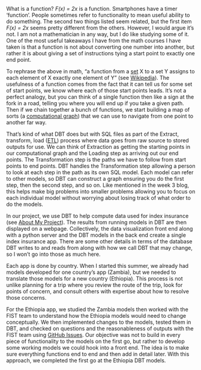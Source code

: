 What is a function? *F(x) = 2x* is a function. Smartphones have a timer ‘function’. People sometimes refer to functionality to mean useful ability to do something. The second two things listed seem related, but the first item *F(x) = 2x* seems pretty different from the others. However, I would argue it’s not. I am not a mathematician in any way, but I do like studying some of it. One of the most useful takeaways I have from the math courses I have taken is that a function is not about converting one number into another, but rather it is about giving a set of instructions tying a start point to exactly one end point. 

To rephrase the above in math, “a function from a [set](https://en.wikipedia.org/wiki/Set_(mathematics)) X to a set Y assigns to each element of X exactly one element of Y” (see [Wikipedia](https://en.wikipedia.org/wiki/Function_(mathematics))). The usefulness of a function comes from the fact that it can tell us for some set of start points, we know where each of those start points leads. It’s not a perfect analogy, but you can think of a single function then like a sign at the fork in a road, telling you where you will end up if you take a given path. Then if we chain together a bunch of functions, we start building a map of sorts (a [computational graph](https://www.tutorialspoint.com/python_deep_learning/python_deep_learning_computational_graphs.htm)) that we can use to navigate from one point to another far way. 

That’s kind of what DBT does but with SQL files as part of the Extract, transform, load ([ETL](https://en.wikipedia.org/wiki/Extract,_transform,_load)) process where data goes from raw source to stored outputs for use. We can think of Extraction as getting the starting points in our computational graph and the Loading step as arriving out our end points. The Transformation step is the paths we have to follow from start points to end points. DBT handles the Transformation step allowing a person to look at each step in the path as its own SQL model. Each model can refer to other models, so DBT can construct a graph ensuring you do the first step, then the second step, and so on. Like mentioned in the week 3 blog, this helps make big problems into smaller problems allowing you to focus on each individual model without worrying about losing track of what order to do the models.

In our project, we use DBT to help compute data used for index insurance (see [About My Project](https://j-rebs.github.io/#about-my-project)). The results from running models in DBT are then displayed on a webpage. Collectively, the data visualization front end along with a python server and the DBT models in the back end create a single index insurance app. There are some other details in terms of the database DBT writes to and reads from along with how we call DBT that may change, so I won’t go into those as much here. 

Each app is done by country. When I started this summer, we already had models developed for one country’s app (Zambia), but we needed to translate those models for a new country (Ethiopia). This process is not unlike planning for a trip where you review the route of the trip, look for points of concern, and consult others with expertise about how to resolve those concerns. 

For the Ethiopia app, we studied the Zambia models then worked with the FIST team to understand how the Ethiopia models would need to change conceptually. We then implemented changes to the models, tested them in DBT, and checked on questions and the reasonableness of outputs with the FIST team using [GitHub Issues](https://github.com/features/issues). Our objective was not to build in every piece of functionality to the models on the first go, but rather to develop some working models we could hook into a front end. The idea is to make sure everything functions end to end and then add in detail later. With this approach, we completed the first go at the Ethiopia DBT models. 

 

